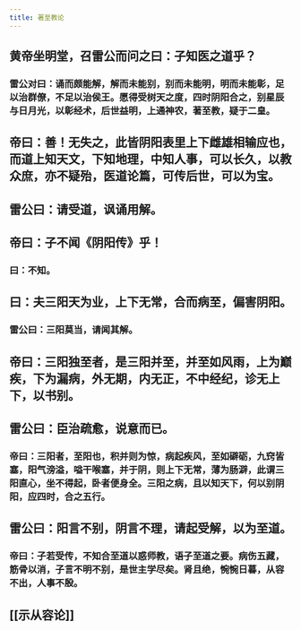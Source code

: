 ```yaml
---
title: 著至教论
---
```


## 黄帝坐明堂，召雷公而问之曰：子知医之道乎？
### 雷公对曰：诵而颇能解，解而未能别，别而未能明，明而未能彰，足以治群僚，不足以治侯王。愿得受树天之度，四时阴阳合之，别星辰与日月光，以彰经术，后世益明，上通神农，著至教，疑于二皇。
## 帝曰：善！无失之，此皆阴阳表里上下雌雄相输应也，而道上知天文，下知地理，中知人事，可以长久，以教众庶，亦不疑殆，医道论篇，可传后世，可以为宝。
## 雷公曰：请受道，讽诵用解。
## 帝曰：子不闻《阴阳传》乎！
### 曰：不知。
## 曰：夫三阳天为业，上下无常，合而病至，偏害阴阳。
### 雷公曰：三阳莫当，请闻其解。
## 帝曰：三阳独至者，是三阳并至，并至如风雨，上为巅疾，下为漏病，外无期，内无正，不中经纪，诊无上下，以书别。
## 雷公曰：臣治疏愈，说意而已。
### 帝曰：三阳者，至阳也，积并则为惊，病起疾风，至如礔砺，九窍皆塞，阳气滂溢，嗌干喉塞，并于阴，则上下无常，薄为肠澼，此谓三阳直心，坐不得起，卧者便身全。三阳之病，且以知天下，何以别阴阳，应四时，合之五行。
## 雷公曰：阳言不别，阴言不理，请起受解，以为至道。
### 帝曰：子若受传，不知合至道以惑师教，语子至道之要。病伤五藏，筋骨以消，子言不明不别，是世主学尽矣。肾且绝，惋惋日暮，从容不出，人事不殷。
## [[示从容论]]
